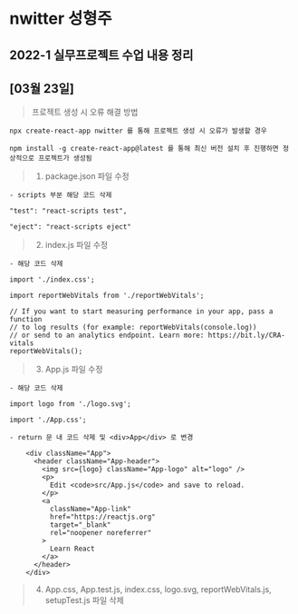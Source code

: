 nwitter 성형주
=============
2022-1 실무프로젝트 수업 내용 정리
-------------
## [03월 23일]
> 프로젝트 생성 시 오류 해결 방법
```
npx create-react-app nwitter 를 통해 프로젝트 생성 시 오류가 발생할 경우

npm install -g create-react-app@latest 를 통해 최신 버전 설치 후 진행하면 정상적으로 프로젝트가 생성됨
```
> 1. package.json 파일 수정
```
- scripts 부분 해당 코드 삭제

"test": "react-scripts test",

"eject": "react-scripts eject"
```
> 2. index.js 파일 수정
```
- 해당 코드 삭제

import './index.css';

import reportWebVitals from './reportWebVitals';

// If you want to start measuring performance in your app, pass a function
// to log results (for example: reportWebVitals(console.log))
// or send to an analytics endpoint. Learn more: https://bit.ly/CRA-vitals
reportWebVitals();
```
> 3. App.js 파일 수정
```
- 해당 코드 삭제

import logo from './logo.svg';

import './App.css';

- return 문 내 코드 삭제 및 <div>App</div> 로 변경

    <div className="App">
      <header className="App-header">
        <img src={logo} className="App-logo" alt="logo" />
        <p>
          Edit <code>src/App.js</code> and save to reload.
        </p>
        <a
          className="App-link"
          href="https://reactjs.org"
          target="_blank"
          rel="noopener noreferrer"
        >
          Learn React
        </a>
      </header>
    </div>
```
> 4. App.css, App.test.js, index.css, logo.svg, reportWebVitals.js, setupTest.js 파일 삭제